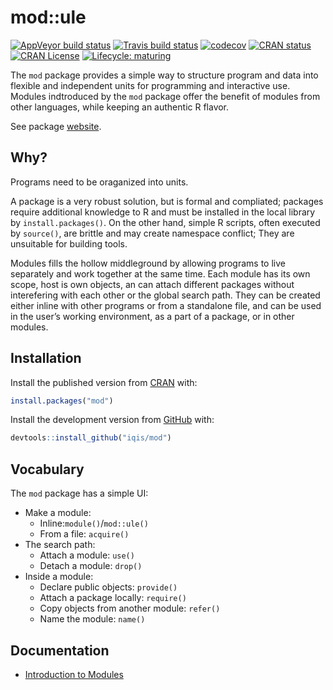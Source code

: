 
<!-- README.md is generated from README.Rmd. Please edit that file -->

# mod::ule

<!-- badges: start -->

[![AppVeyor build
status](https://ci.appveyor.com/api/projects/status/github/iqis/mod?branch=master&svg=true)](https://ci.appveyor.com/project/iqis/mod)
[![Travis build
status](https://travis-ci.org/iqis/mod.svg?branch=master)](https://travis-ci.org/iqis/mod)
[![codecov](https://codecov.io/gh/iqis/mod/branch/master/graph/badge.svg)](https://codecov.io/gh/iqis/mod)
[![CRAN
status](https://www.r-pkg.org/badges/version/mod)](https://cran.r-project.org/package=mod)
[![CRAN
License](https://img.shields.io/cran/l/mod)](https://cran.r-project.org/web/licenses/GPL-3)
[![Lifecycle:
maturing](https://img.shields.io/badge/lifecycle-maturing-blue.svg)](https://www.tidyverse.org/lifecycle/#maturing)
<!-- badges: end -->

The `mod` package provides a simple way to structure program and data
into flexible and independent units for programming and interactive use.
Modules indtroduced by the `mod` package offer the benefit of modules
from other languages, while keeping an authentic R flavor.

See package [website](https://iqis.github.io/mod).

## Why?

Programs need to be oraganized into units.

A package is a very robust solution, but is formal and compliated;
packages require additional knowledge to R and must be installed in the
local library by `install.packages()`. On the other hand, simple R
scripts, often executed by `source()`, are brittle and may create
namespace conflict; They are unsuitable for building tools.

Modules fills the hollow middleground by allowing programs to live
separately and work together at the same time. Each module has its own
scope, host is own objects, an can attach different packages without
interefering with each other or the global search path. They can be
created either inline with other programs or from a standalone file, and
can be used in the user’s working environment, as a part of a package,
or in other modules.

## Installation

Install the published version from
[CRAN](https://CRAN.R-project.org/package=mod) with:

``` r
install.packages("mod")
```

Install the development version from [GitHub](https://github.com/) with:

``` r
devtools::install_github("iqis/mod")
```

## Vocabulary

The `mod` package has a simple UI:

  - Make a module:
      - Inline:`module()`/`mod::ule()`
      - From a file: `acquire()`
  - The search path:
      - Attach a module: `use()`
      - Detach a module: `drop()`
  - Inside a module:
      - Declare public objects: `provide()`
      - Attach a package locally: `require()`
      - Copy objects from another module: `refer()`
      - Name the module: `name()`

## Documentation

  - [Introduction to
    Modules](https://iqis.github.io/mod/articles/introduction.html)

